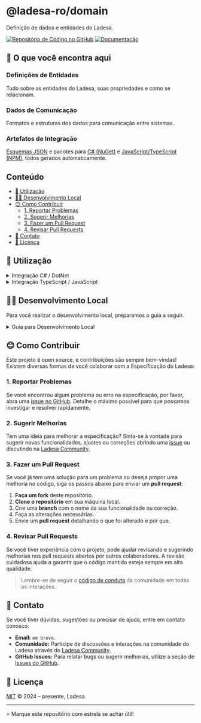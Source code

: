 # @ladesa-ro/domain

Definição de dados e entidades do Ladesa.

[![Repositório de Código no GitHub](https://img.shields.io/badge/GitHub-Domain-118d3b?style=for-the-badge&logo=GitHub&logoColor=white&labelColor=18181b&color=118d3b)](https://github.com/ladesa-ro/domain)
[![Documentação](https://img.shields.io/badge/DOCS.LADESA-118d3b?style=for-the-badge&logo=readme&logoColor=white&label=Documenta%C3%A7%C3%A3o&labelColor=18181b)](https://docs.ladesa.com.br/developers/)

## 🚀 O que você encontra aqui

### Definições de Entidades

Tudo sobre as entidades do Ladesa, suas propriedades e como se relacionam.

### Dados de Comunicação

Formatos e estruturas dos dados para comunicação entre sistemas.

### Artefatos de Integração

[Esquemas JSON](./pkgs/integrations/json-schema/lib/Ladesa.Domain.v4.json) e pacotes para [C# (NuGet)](#integração-c--dotnet) e [JavaScript/TypeScript (NPM)](#integração-typescript--javascript), todos gerados automaticamente.

## Conteúdo

<!-- TOC start (generated with https://github.com/derlin/bitdowntoc) -->

- [💖 Utilização](#-utilização)
- [🧑‍💻 Desenvolvimento Local](#-desenvolvimento-local)
- [😊 Como Contribuir](#-como-contribuir)
  - [1. Reportar Problemas](#1-reportar-problemas)
  - [2. Sugerir Melhorias](#2-sugerir-melhorias)
  - [3. Fazer um Pull Request](#3-fazer-um-pull-request)
  - [4. Revisar Pull Requests](#4-revisar-pull-requests)
- [👋 Contato](#-contato)
- [🤝 Licença](#-licença)

<!-- TOC end -->

## 💖 Utilização

<details>

<summary>Integração C# / DotNet</summary>

[![NuGet Package][nuget-package-src]][nuget-package-href] [![NuGet Stable Version][nuget-package-stable-version-src]][nuget-package-versions-href]

#### Instalar o pacote para dotnet

```sh
dotnet add package Ladesa.Domain.v4
```

#### Utilizar o pacote para dotnet

- Utilização do namespace `Ladesa.Domain.v4`

```cs
using Ladesa.Domain.v4;
```

- Conversão de uma `string` `JSON` para uma instância de alguma das classes

```cs
Arquivo arquivo = Arquivo.FromJson(jsonString);
```

</details>

<details>

<summary>Integração TypeScript / JavaScript</summary>

[![NPM Package][npm-package-src]][npm-package-href] [![NPM Stable Version][npm-package-stable-version-src]][npm-package-versions-href]

#### Instalar o pacote para TypeScript / JavaScript

```sh
# pnpm
pnpm add -D @ladesa-ro/domain.v4.integrations.typescript

# npm
npm install -D @ladesa-ro/domain.v4.integrations.typescript

# bun
bun add -D @ladesa-ro/domain.v4.integrations.typescript

# yarn
yarn add -D @ladesa-ro/domain.v4.integrations.typescript
```

#### Utilizar o pacote para TypeScript / JavaScript

```ts
import type {} from "@ladesa-ro/domain.v4.integrations.typescript";
```

</details>


## 🧑‍💻 Desenvolvimento Local

Para você realizar o desenvolvimento local, preparamos o guia a seguir.

<details>

<summary>Guia para Desenvolvimento Local</summary>

### Pré-requisitos

Para o desenvolvimento local, é necessário preparar o seu ambiente de trabalho para mexer com este projeto.

Preparamos dicas e tutoriais para você acerca de cada pré-requisito, basta clicar nos links para saber mais.

- linux ou wsl, com [acesso à linha de comando bash](https://docs.ladesa.com.br/developers/tutorials/os/command-line/);
- [git](https://docs.ladesa.com.br/developers/tutorials/source-code/git/);
- [bun](https://bun.sh/)

<!-- - [podman] -->

### Obter o código-fonte

O primeiro passo para o desenvolvimento local é de obter uma cópia dos arquivos deste repositório. Para isso, digite:

```sh
git clone https://github.com/ladesa-ro/domain.git
cd domain
```

### Instalar as dependências

```sh
bun install
```

### Estrutura do projeto

O projeto está organizado da seguinte forma:

- pkgs/definitions: especificação feita com typespec
- pkgs/integrations: pacotes gerados automaticamente para outras plataformas relevantes

### Gerar os artefatos da especificação

```sh
bun run all:generate
```

### Comandos

Todos os comandos são executados a partir da raiz do projeto, em um terminal:

| Comando                | Ação                                |
| :--------------------- | :---------------------------------- |
| `bun install`          | Instala as dependências.            |
| `bun run all:generate` | Gera os artefatos da especificação. |
| `bun run all:code:fix` | Correção de lint e formatação.      |

<details>

<summary>Outros comandos</summary>

| Comando                    | Ação                                                |
| :------------------------- | :-------------------------------------------------- |
| `bun run all:lint:check`   | Checa as regras do lint.                            |
| `bun run all:lint:fix`     | Corrige erros resolviveis de lint.                  |
| `bun run all:format:check` | Checa as formatações dos arquivos.                  |
| `bun run all:format:fix`   | Corrige as formatações inconsistêntes dos arquivos. |
| `bun run all:code:check`   | Checagem de lint e formatação.                      |

</details>


</details>

## 😊 Como Contribuir

Este projeto é open source, e contribuições são sempre bem-vindas! Existem diversas formas de você colaborar com a Especificação do Ladesa:

### 1. Reportar Problemas

Se você encontrou algum problema ou erro na especificação, por favor, abra uma [issue no GitHub][ladesa-domain-issues]. Detalhe o máximo possível para que possamos investigar e resolver rapidamente.

### 2. Sugerir Melhorias

Tem uma ideia para melhorar a especificação? Sinta-se à vontade para sugerir novas funcionalidades, ajustes ou correções abrindo uma [issue][ladesa-domain-issues] ou discutindo na [Ladesa Community][ladesa-docs-community].

### 3. Fazer um Pull Request

Se você já tem uma solução para um problema ou deseja propor uma melhoria no código, siga os passos abaixo para enviar um **pull request**:

1. **Faça um fork** deste repositório.
2. **Clone o repositório** em sua máquina local.
3. Crie uma **branch** com o nome da sua funcionalidade ou correção.
4. Faça as alterações necessárias.
5. Envie um **pull request** detalhando o que foi alterado e por que.

### 4. Revisar Pull Requests

Se você tiver experiência com o projeto, pode ajudar revisando e sugerindo melhorias nos pull requests abertos por outros colaboradores. A revisão cuidadosa ajuda a garantir que o código mantido esteja sempre em alta qualidade.

> Lembre-se de seguir o [código de conduta][ladesa-domain-repo-code-of-conduct] da comunidade em todas as interações.

## 👋 Contato

Se você tiver dúvidas, sugestões ou precisar de ajuda, entre em contato conosco:

- **Email:** `em breve`.
- **Comunidade:** Participe de discussões e interações na comunidade do Ladesa através do [Ladesa Community][ladesa-docs-community].
- **GitHub Issues:** Para relatar bugs ou sugerir melhorias, utilize a seção de [Issues do GitHub][ladesa-domain-issues].

## 🤝 Licença

[MIT](./LICENSE) © 2024 – presente, Ladesa.

---

⭐ Marque este repositório com estrela se achar útil!

<!-- Links -->

<!-- Links / Docs -->

[ladesa-docs-community]: https://docs.ladesa.com.br/community
[ladesa-docs-dev]: https://docs.ladesa.com.br/developers

<!-- Links / Especificação -->

[ladesa-domain-issues]: https://github.com/ladesa-ro/domain/issues
[ladesa-domain-repo-automation]: https://github.com/ladesa-ro/domain/tree/main/.github/workflows
[ladesa-domain-repo-code-of-conduct]: https://github.com/ladesa-ro/domain/blob/main/CODE_OF_CONDUCT.md

<!-- Badges -->

<!-- Badges / Integrations / NPM -->

[npm-package-src]: https://img.shields.io/badge/npm-%40ladesa--ro%2Fdomain.v4.integrations.typescript-18181B?style=flat&logo=npm&logoColor=white&labelColor=%23CB3837
[npm-package-href]: https://npmjs.com/package/@ladesa-ro/domain.v4.integrations.typescript

<!-- Badges / Integrations / NPM / Versions -->

[npm-package-versions-href]: https://www.npmjs.com/package/@ladesa-ro/domain.v4.integrations.typescript?activeTab=versions
[npm-package-stable-version-src]: https://img.shields.io/badge/dynamic/json?url=https%3A%2F%2Fregistry.npmjs.com%2F%40ladesa-ro%2Fdomain.v4.integrations.typescript&query=%24%5B%22dist-tags%22%5D.latest&prefix=v&style=flat&logo=npm&logoColor=white&label=versão&style=flat&colorA=18181B&colorB=white

<!-- Badges / Integrations / NuGet -->

[nuget-package-src]: https://img.shields.io/badge/nuget-Ladesa.Domain.v4-18181B?style=flat&logo=nuget&logoColor=white&labelColor=%23004880
[nuget-package-href]: https://www.nuget.org/packages/Ladesa.Domain.v4/

<!-- Badges / Integrations / NuGet / Versions -->

[nuget-package-versions-href]: https://www.nuget.org/packages/Ladesa.Domain.v4#versions-body-tab
[nuget-package-stable-version-src]: https://img.shields.io/nuget/v/Ladesa.Domain.v4?style=flat&style=flat&logo=nuget&logoColor=white&label=versão&style=flat&colorA=18181B&colorB=white
